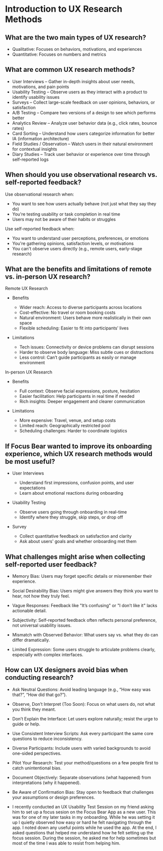 # Introduction to UX Research Methods

## What are the two main types of UX research? 
- Qualitative: Focuses on behaviors, motivations, and experiences
- Quantitative: Focuses on numbers and metrics

## What are common UX research methods?
- User Interviews – Gather in-depth insights about user needs, motivations, and pain points
- Usability Testing – Observe users as they interact with a product to identify usability issues
- Surveys – Collect large-scale feedback on user opinions, behaviors, or satisfaction
- A/B Testing – Compare two versions of a design to see which performs better
- Analytics Review – Analyze user behavior data (e.g., click rates, bounce rates)
- Card Sorting – Understand how users categorize information for better IA (information architecture)
- Field Studies / Observation – Watch users in their natural environment for contextual insights
- Diary Studies – Track user behavior or experience over time through self-reported logs

## When should you use observational research vs. self-reported feedback?
Use observational research when:

- You want to see how users actually behave (not just what they say they do)
- You're testing usability or task completion in real time
- Users may not be aware of their habits or struggles

Use self-reported feedback when:

- You want to understand user perceptions, preferences, or emotions
- You're gathering opinions, satisfaction levels, or motivations
- You can't observe users directly (e.g., remote users, early-stage research)

## What are the benefits and limitations of remote vs. in-person UX research?
Remote UX Research
- Benefits
  - Wider reach: Access to diverse participants across locations
  - Cost-effective: No travel or room booking costs
  - Natural environment: Users behave more realistically in their own space
  - Flexible scheduling: Easier to fit into participants’ lives

- Limitations
  - Tech issues: Connectivity or device problems can disrupt sessions
  - Harder to observe body language: Miss subtle cues or distractions
  - Less control: Can’t guide participants as easily or manage environment

In-person UX Research
- Benefits
  - Full context: Observe facial expressions, posture, hesitation
  - Easier facilitation: Help participants in real time if needed
  - Rich insights: Deeper engagement and clearer communication

- Limitations
  - More expensive: Travel, venue, and setup costs
  - Limited reach: Geographically restricted pool
  - Scheduling challenges: Harder to coordinate logistics

## If Focus Bear wanted to improve its onboarding experience, which UX research methods would be most useful?
- User Interviews
  - Understand first impressions, confusion points, and user expectations
  - Learn about emotional reactions during onboarding

- Usability Testing
  - Observe users going through onboarding in real-time
  - Identify where they struggle, skip steps, or drop off

- Survey
  - Collect quantitative feedback on satisfaction and clarity
  - Ask about users' goals and whether onboarding met them

## What challenges might arise when collecting self-reported user feedback?
- Memory Bias:
Users may forget specific details or misremember their experience.

- Social Desirability Bias:
Users might give answers they think you want to hear, not how they truly feel.

- Vague Responses:
Feedback like "It’s confusing" or "I don’t like it" lacks actionable detail.

- Subjectivity:
Self-reported feedback often reflects personal preference, not universal usability issues.

- Mismatch with Observed Behavior:
What users say vs. what they do can differ dramatically.

- Limited Expression:
Some users struggle to articulate problems clearly, especially with complex interfaces.

## How can UX designers avoid bias when conducting research?
- Ask Neutral Questions:
Avoid leading language (e.g., “How easy was that?”, “How did that go?”).

- Observe, Don’t Interpret (Too Soon):
Focus on what users do, not what you think they meant.

- Don’t Explain the Interface:
Let users explore naturally; resist the urge to guide or help.

- Use Consistent Interview Scripts:
Ask every participant the same core questions to reduce inconsistency.

- Diverse Participants:
Include users with varied backgrounds to avoid one-sided perspectives.

- Pilot Your Research:
Test your method/questions on a few people first to catch unintentional bias.

- Document Objectively:
Separate observations (what happened) from interpretations (why it happened).

- Be Aware of Confirmation Bias:
Stay open to feedback that challenges your assumptions or design preferences.

- I recently conducted an UX Usability Test Session on my friend asking him to set up a focus sesion on the Focus Bear App as a new user. This was for one of my later tasks in my onboarding. While he was setting it up I quietly observed how easy or hard he felt navigating through the app. I noted down any useful points while he used the app. At the end, I asked questions that helped me understand how he felt setting up the focus session. During the session, he asked me for help sometimes but most of the time I was able to resist from helping him.